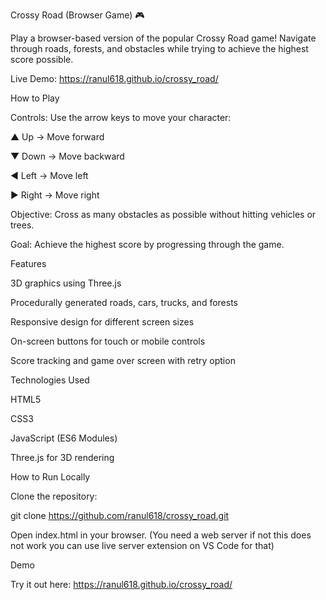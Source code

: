 Crossy Road (Browser Game) 🎮

Play a browser-based version of the popular Crossy Road game! Navigate through roads, forests, and obstacles while trying to achieve the highest score possible.

Live Demo: https://ranul618.github.io/crossy_road/

How to Play

Controls: Use the arrow keys to move your character:

▲ Up → Move forward

▼ Down → Move backward

◀ Left → Move left

▶ Right → Move right

Objective: Cross as many obstacles as possible without hitting vehicles or trees.

Goal: Achieve the highest score by progressing through the game.

Features

3D graphics using Three.js

Procedurally generated roads, cars, trucks, and forests

Responsive design for different screen sizes

On-screen buttons for touch or mobile controls

Score tracking and game over screen with retry option

Technologies Used

HTML5

CSS3

JavaScript (ES6 Modules)

Three.js for 3D rendering

How to Run Locally

Clone the repository:

git clone https://github.com/ranul618/crossy_road.git


Open index.html in your browser. (You need a web server if not this does not work you can use live server extension on VS Code for that)

Demo

Try it out here: https://ranul618.github.io/crossy_road/
